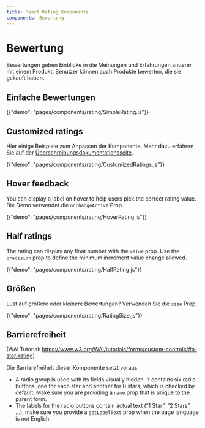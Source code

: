 ```yaml
---
title: React Rating Komponente
components: Bewertung
---
```


# Bewertung

<p class="description">Bewertungen geben Einblicke in die Meinungen und Erfahrungen anderer mit einem Produkt. Benutzer können auch Produkte bewerten, die sie gekauft haben.</p>

## Einfache Bewertungen

{{"demo": "pages/components/rating/SimpleRating.js"}}

## Customized ratings

Hier einige Beispiele zum Anpassen der Komponente. Mehr dazu erfahren Sie auf der [Überschreibungsdokumentationsseite](/customization/components/).

{{"demo": "pages/components/rating/CustomizedRatings.js"}}

## Hover feedback

You can display a label on hover to help users pick the correct rating value. Die Demo verwendet die `onChangeActive` Prop.

{{"demo": "pages/components/rating/HoverRating.js"}}

## Half ratings

The rating can display any float number with the `value` prop. Use the `precision` prop to define the minimum increment value change allowed.

{{"demo": "pages/components/rating/HalfRating.js"}}

## Größen

Lust auf größere oder kleinere Bewertungen? Verwenden Sie die `size` Prop.

{{"demo": "pages/components/rating/RatingSize.js"}}

## Barrierefreiheit

(WAI Tutorial: https://www.w3.org/WAI/tutorials/forms/custom-controls/#a-star-rating)

Die Barrierefreiheit dieser Komponente setzt voraus:

- A radio group is used with its fields visually hidden. It contains six radio buttons, one for each star and another for 0 stars, which is checked by default. Make sure you are providing a `name` prop that is unique to the parent form.
- The labels for the radio buttons contain actual text (“1 Star”, “2 Stars”, …), make sure you provide a `getLabelText` prop when the page language is not English.